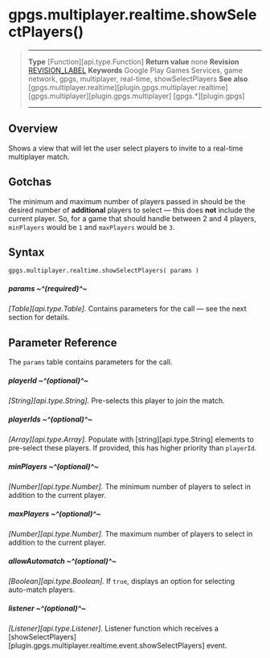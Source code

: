 # gpgs.multiplayer.realtime.showSelectPlayers()

> --------------------- ------------------------------------------------------------------------------------------
> __Type__              [Function][api.type.Function]
> __Return value__      none
> __Revision__          [REVISION_LABEL](REVISION_URL)
> __Keywords__          Google Play Games Services, game network, gpgs, multiplayer, real-time, showSelectPlayers
> __See also__          [gpgs.multiplayer.realtime][plugin.gpgs.multiplayer.realtime]
>						[gpgs.multiplayer][plugin.gpgs.multiplayer]
>                       [gpgs.*][plugin.gpgs]
> --------------------- ------------------------------------------------------------------------------------------

## Overview

Shows a view that will let the user select players to invite to a <nobr>real-time</nobr> multiplayer match.

## Gotchas

The minimum and maximum number of players passed in should be the desired number of __additional__ players to select&nbsp;&mdash; this does __not__ include the current player. So, for a game that should handle between 2 and 4 players, `minPlayers` would be `1` and `maxPlayers` would be `3`.

## Syntax

	gpgs.multiplayer.realtime.showSelectPlayers( params )

##### params ~^(required)^~
_[Table][api.type.Table]._ Contains parameters for the call &mdash; see the next section for details.

## Parameter Reference

The `params` table contains parameters for the call.

##### playerId ~^(optional)^~
_[String][api.type.String]._ Pre-selects this player to join the match.

##### playerIds ~^(optional)^~
_[Array][api.type.Array]._ Populate with [string][api.type.String] elements to <nobr>pre-select</nobr> these players. If provided, this has higher priority than `playerId`.

##### minPlayers ~^(optional)^~
_[Number][api.type.Number]._ The minimum number of players to select in addition to the current player.

##### maxPlayers ~^(optional)^~
_[Number][api.type.Number]._ The maximum number of players to select in addition to the current player.

##### allowAutomatch ~^(optional)^~
_[Boolean][api.type.Boolean]._ If `true`, displays an option for selecting <nobr>auto-match</nobr> players.

##### listener ~^(optional)^~
_[Listener][api.type.Listener]._ Listener function which receives a [showSelectPlayers][plugin.gpgs.multiplayer.realtime.event.showSelectPlayers] event.
